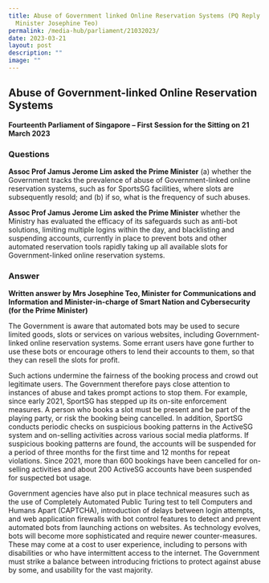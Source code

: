 ```yaml
---
title: Abuse of Government linked Online Reservation Systems (PQ Reply by
  Minister Josephine Teo)
permalink: /media-hub/parliament/21032023/
date: 2023-03-21
layout: post
description: ""
image: ""
---
```

## Abuse of Government-linked Online Reservation Systems


**Fourteenth Parliament of Singapore – First Session for the Sitting on 21 March 2023**

### Questions

**Assoc Prof Jamus Jerome Lim asked the Prime Minister** (a) whether the Government tracks the prevalence of abuse of Government-linked online reservation systems, such as for SportsSG facilities, where slots are subsequently resold; and (b) if so, what is the frequency of such abuses.


**Assoc Prof Jamus Jerome Lim asked the Prime Minister** whether the Ministry has evaluated the efficacy of its safeguards such as anti-bot solutions, limiting multiple logins within the day, and blacklisting and suspending accounts, currently in place to prevent bots and other automated reservation tools rapidly taking up all available slots for Government-linked online reservation systems.


### Answer

**Written answer by Mrs Josephine Teo, Minister for Communications and Information and Minister-in-charge of Smart Nation and Cybersecurity (for the Prime Minister)**

The Government is aware that automated bots may be used to secure limited goods, slots or services on various websites, including Government-linked online reservation systems. Some errant users have gone further to use these bots or encourage others to lend their accounts to them, so that they can resell the slots for profit.

Such actions undermine the fairness of the booking process and crowd out legitimate users. The Government therefore pays close attention to instances of abuse and takes prompt actions to stop them. For example, since early 2021, SportSG has stepped up its on-site enforcement measures. A person who books a slot must be present and be part of the playing party, or risk the booking being cancelled. In addition, SportSG conducts periodic checks on suspicious booking patterns in the ActiveSG system and on-selling activities across various social media platforms. If suspicious booking patterns are found, the accounts will be suspended for a period of three months for the first time and 12 months for repeat violations. Since 2021, more than 600 bookings have been cancelled for on-selling activities and about 200 ActiveSG accounts have been suspended for suspected bot usage.

Government agencies have also put in place technical measures such as the use of Completely Automated Public Turing test to tell Computers and Humans Apart (CAPTCHA), introduction of delays between login attempts, and web application firewalls with bot control features to detect and prevent automated bots from launching actions on websites. As technology evolves, bots will become more sophisticated and require newer counter-measures. These may come at a cost to user experience, including to persons with disabilities or who have intermittent access to the internet. The Government must strike a balance between introducing frictions to protect against abuse by some, and usability for the vast majority.